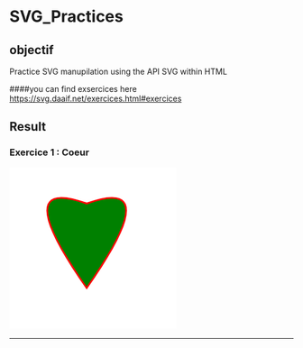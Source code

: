 # SVG_Practices

## objectif

  Practice SVG manupilation using the API SVG within HTML
  
  ####you can find exsercices here https://svg.daaif.net/exercices.html#exercices
  
## Result

### Exercice 1 : Coeur

  ![Image](https://github.com/DevHardAJM/SVG_Practices/blob/master/Images/Exo1.PNG)
  ***
